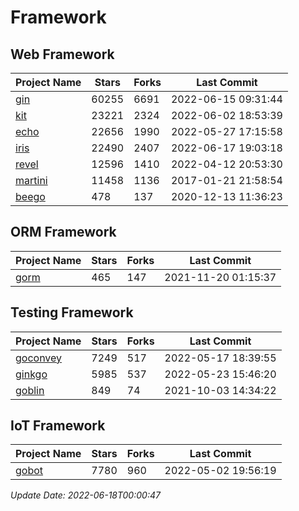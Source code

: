 # Framework

## Web Framework
| Project Name | Stars | Forks | Last Commit |
| ------------ | ----- | ----- | ----------- |
| [gin](https://github.com/gin-gonic/gin) | 60255 | 6691 | 2022-06-15 09:31:44 |
| [kit](https://github.com/go-kit/kit) | 23221 | 2324 | 2022-06-02 18:53:39 |
| [echo](https://github.com/labstack/echo) | 22656 | 1990 | 2022-05-27 17:15:58 |
| [iris](https://github.com/kataras/iris) | 22490 | 2407 | 2022-06-17 19:03:18 |
| [revel](https://github.com/revel/revel) | 12596 | 1410 | 2022-04-12 20:53:30 |
| [martini](https://github.com/go-martini/martini) | 11458 | 1136 | 2017-01-21 21:58:54 |
| [beego](https://github.com/astaxie/beego) | 478 | 137 | 2020-12-13 11:36:23 |

## ORM Framework
| Project Name | Stars | Forks | Last Commit |
| ------------ | ----- | ----- | ----------- |
| [gorm](https://github.com/jinzhu/gorm) | 465 | 147 | 2021-11-20 01:15:37 |

## Testing Framework
| Project Name | Stars | Forks | Last Commit |
| ------------ | ----- | ----- | ----------- |
| [goconvey](https://github.com/smartystreets/goconvey) | 7249 | 517 | 2022-05-17 18:39:55 |
| [ginkgo](https://github.com/onsi/ginkgo) | 5985 | 537 | 2022-05-23 15:46:20 |
| [goblin](https://github.com/franela/goblin) | 849 | 74 | 2021-10-03 14:34:22 |

## IoT Framework
| Project Name | Stars | Forks | Last Commit |
| ------------ | ----- | ----- | ----------- |
| [gobot](https://github.com/hybridgroup/gobot) | 7780 | 960 | 2022-05-02 19:56:19 |

*Update Date: 2022-06-18T00:00:47*